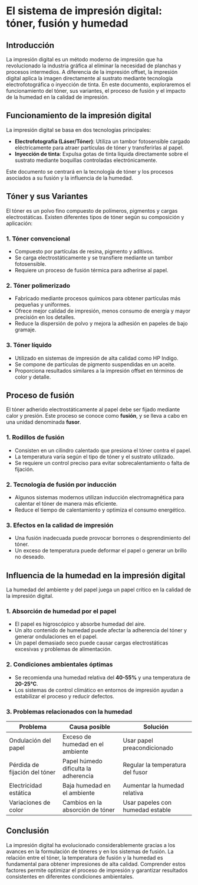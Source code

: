 # El sistema de impresión digital: tóner, fusión y humedad

## Introducción
La impresión digital es un método moderno de impresión que ha revolucionado la industria gráfica al eliminar la necesidad de planchas y procesos intermedios. A diferencia de la impresión offset, la impresión digital aplica la imagen directamente al sustrato mediante tecnología electrofotográfica o inyección de tinta. En este documento, exploraremos el funcionamiento del tóner, sus variantes, el proceso de fusión y el impacto de la humedad en la calidad de impresión.

## Funcionamiento de la impresión digital
La impresión digital se basa en dos tecnologías principales:
- **Electrofotografía (Láser/Tóner)**: Utiliza un tambor fotosensible cargado eléctricamente para atraer partículas de tóner y transferirlas al papel.
- **Inyección de tinta**: Expulsa gotas de tinta líquida directamente sobre el sustrato mediante boquillas controladas electrónicamente.

Este documento se centrará en la tecnología de tóner y los procesos asociados a su fusión y la influencia de la humedad.

## Tóner y sus Variantes
El tóner es un polvo fino compuesto de polímeros, pigmentos y cargas electrostáticas. Existen diferentes tipos de tóner según su composición y aplicación:

### 1. **Tóner convencional**
- Compuesto por partículas de resina, pigmento y aditivos.
- Se carga electrostáticamente y se transfiere mediante un tambor fotosensible.
- Requiere un proceso de fusión térmica para adherirse al papel.

### 2. **Tóner polimerizado**
- Fabricado mediante procesos químicos para obtener partículas más pequeñas y uniformes.
- Ofrece mejor calidad de impresión, menos consumo de energía y mayor precisión en los detalles.
- Reduce la dispersión de polvo y mejora la adhesión en papeles de bajo gramaje.

### 3. **Tóner líquido**
- Utilizado en sistemas de impresión de alta calidad como HP Indigo.
- Se compone de partículas de pigmento suspendidas en un aceite.
- Proporciona resultados similares a la impresión offset en términos de color y detalle.

## Proceso de fusión
El tóner adherido electrostáticamente al papel debe ser fijado mediante calor y presión. Este proceso se conoce como **fusión**, y se lleva a cabo en una unidad denominada **fusor**.

### 1. **Rodillos de fusión**
- Consisten en un cilindro calentado que presiona el tóner contra el papel.
- La temperatura varía según el tipo de tóner y el sustrato utilizado.
- Se requiere un control preciso para evitar sobrecalentamiento o falta de fijación.

### 2. **Tecnología de fusión por inducción**
- Algunos sistemas modernos utilizan inducción electromagnética para calentar el tóner de manera más eficiente.
- Reduce el tiempo de calentamiento y optimiza el consumo energético.

### 3. **Efectos en la calidad de impresión**
- Una fusión inadecuada puede provocar borrones o desprendimiento del tóner.
- Un exceso de temperatura puede deformar el papel o generar un brillo no deseado.

## Influencia de la humedad en la impresión digital
La humedad del ambiente y del papel juega un papel crítico en la calidad de la impresión digital.

### 1. **Absorción de humedad por el papel**
- El papel es higroscópico y absorbe humedad del aire.
- Un alto contenido de humedad puede afectar la adherencia del tóner y generar ondulaciones en el papel.
- Un papel demasiado seco puede causar cargas electrostáticas excesivas y problemas de alimentación.

### 2. **Condiciones ambientales óptimas**
- Se recomienda una humedad relativa del **40-55%** y una temperatura de **20-25°C**.
- Los sistemas de control climático en entornos de impresión ayudan a estabilizar el proceso y reducir defectos.

### 3. **Problemas relacionados con la humedad**
| Problema                 | Causa posible                          | Solución |
|--------------------------|--------------------------------------|----------|
| Ondulación del papel     | Exceso de humedad en el ambiente    | Usar papel preacondicionado |
| Pérdida de fijación del tóner | Papel húmedo dificulta la adherencia | Regular la temperatura del fusor |
| Electricidad estática    | Baja humedad en el ambiente         | Aumentar la humedad relativa |
| Variaciones de color     | Cambios en la absorción de tóner    | Usar papeles con humedad estable |

## Conclusión
La impresión digital ha evolucionado considerablemente gracias a los avances en la formulación de tóneres y en los sistemas de fusión. La relación entre el tóner, la temperatura de fusión y la humedad es fundamental para obtener impresiones de alta calidad. Comprender estos factores permite optimizar el proceso de impresión y garantizar resultados consistentes en diferentes condiciones ambientales.

